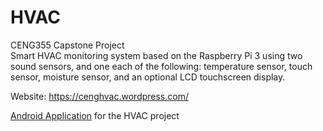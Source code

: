 # HVAC
CENG355 Capstone Project  
Smart HVAC monitoring system based on the Raspberry Pi 3 using two sound sensors, and one each of the following: temperature sensor, touch sensor, moisture sensor, and an optional LCD touchscreen display.

Website: https://cenghvac.wordpress.com/  

[Android Application](https://github.com/fntj0052/HVACApp/) for the HVAC project
